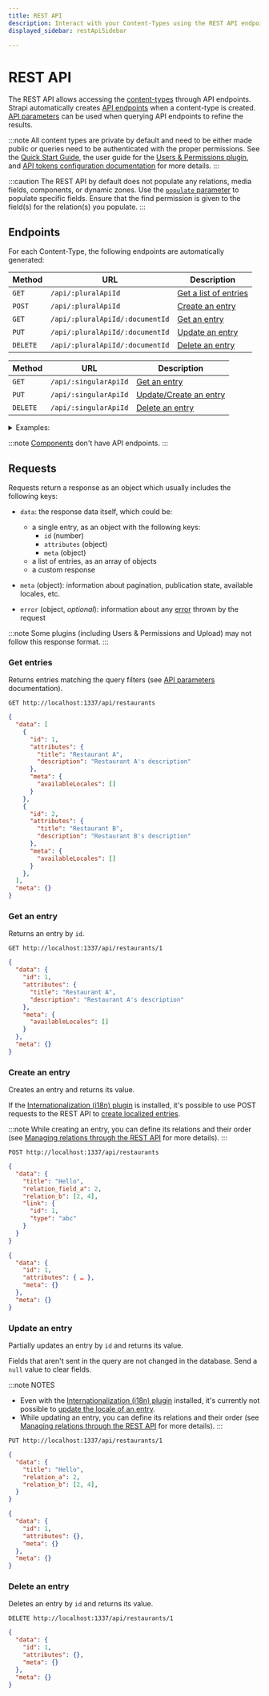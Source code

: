 ```yaml
---
title: REST API
description: Interact with your Content-Types using the REST API endpoints Strapi generates for you.
displayed_sidebar: restApiSidebar

---
```


# REST API

The REST API allows accessing the [content-types](/dev-docs/backend-customization/models) through API endpoints. Strapi automatically creates [API endpoints](#endpoints) when a content-type is created. [API parameters](/dev-docs/api/rest/parameters) can be used when querying API endpoints to refine the results.

:::note
All content types are private by default and need to be either made public or queries need to be authenticated with the proper permissions. See the [Quick Start Guide](/dev-docs/quick-start#step-3-set-roles--permissions), the user guide for the [Users & Permissions plugin](/user-docs/users-roles-permissions/configuring-end-users-roles), and [API tokens configuration documentation](/dev-docs/configurations/api-tokens) for more details.
:::

:::caution
The REST API by default does not populate any relations, media fields, components, or dynamic zones. Use the [`populate` parameter](/dev-docs/api/rest/populate-select) to populate specific fields. Ensure that the find permission is given to the field(s) for the relation(s) you populate.
:::

## Endpoints

For each Content-Type, the following endpoints are automatically generated:

<Tabs groupId="collection-single">

<TabItem value="collection-type" label="Collection type">

| Method   | URL                             | Description                           |
| -------- | ------------------------------- | ------------------------------------- |
| `GET`    | `/api/:pluralApiId`             | [Get a list of entries](#get-entries) |
| `POST`   | `/api/:pluralApiId`             | [Create an entry](#create-an-entry)   |
| `GET`    | `/api/:pluralApiId/:documentId` | [Get an entry](#get-an-entry)         |
| `PUT`    | `/api/:pluralApiId/:documentId` | [Update an entry](#update-an-entry)   |
| `DELETE` | `/api/:pluralApiId/:documentId` | [Delete an entry](#delete-an-entry)   |

</TabItem>

<TabItem value="single-type" label="Single type">

| Method   | URL                   | Description                                |
| -------- | --------------------- | ------------------------------------------ |
| `GET`    | `/api/:singularApiId` | [Get an entry](#get-an-entry)              |
| `PUT`    | `/api/:singularApiId` | [Update/Create an entry](#update-an-entry) |
| `DELETE` | `/api/:singularApiId` | [Delete an entry](#delete-an-entry)        |

</TabItem>

</Tabs>

<details>

<summary>Examples:</summary>

<Tabs groupId="collection-single">

<TabItem value="collection-type" label="Collection type">

`Restaurant` **Content type**

| Method | URL                      | Description               |
| ------ | ------------------------ | ------------------------- |
| GET    | `/api/restaurants`       | Get a list of restaurants |
| POST   | `/api/restaurants`       | Create a restaurant       |
| GET    | `/api/restaurants/:id`   | Get a specific restaurant |
| DELETE | `/api/restaurants/:id`   | Delete a restaurant       |
| PUT    | `/api/restaurants/:id`   | Update a restaurant       |

</TabItem>

<TabItem value="single-type" label="Single type">

`Homepage` **Content type**

| Method | URL             | Description                        |
| ------ | --------------- | ---------------------------------- |
| GET    | `/api/homepage` | Get the homepage content           |
| PUT    | `/api/homepage` | Update/create the homepage content |
| DELETE | `/api/homepage` | Delete the homepage content        |

</TabItem>
</Tabs>
</details>

:::note
[Components](/dev-docs/backend-customization/models#components) don't have API endpoints.
:::

## Requests

Requests return a response as an object which usually includes the following keys:

- `data`: the response data itself, which could be:
  - a single entry, as an object with the following keys:
    - `id` (number)
    - `attributes` (object)
    - `meta` (object)
  - a list of entries, as an array of objects
  - a custom response

- `meta` (object): information about pagination, publication state, available locales, etc.

- `error` (object, _optional_): information about any [error](/dev-docs/error-handling) thrown by the request

:::note
Some plugins (including Users & Permissions and Upload) may not follow this response format.
:::

<SideBySideContainer>

<SideBySideColumn>

### Get entries

Returns entries matching the query filters (see [API parameters](/dev-docs/api/rest/parameters) documentation).

</SideBySideColumn>

<SideBySideColumn>

<ApiCall>

<Request>

`GET http://localhost:1337/api/restaurants`

</Request>

<Response>

```json
{
  "data": [
    {
      "id": 1,
      "attributes": {
        "title": "Restaurant A",
        "description": "Restaurant A's description"
      },
      "meta": {
        "availableLocales": []
      }
    },
    {
      "id": 2,
      "attributes": {
        "title": "Restaurant B",
        "description": "Restaurant B's description"
      },
      "meta": {
        "availableLocales": []
      }
    },
  ],
  "meta": {}
}

```

</Response>

</ApiCall>

</SideBySideColumn>

</SideBySideContainer>

<SideBySideContainer>

<SideBySideColumn>

### Get an entry

Returns an entry by `id`.

</SideBySideColumn>

<SideBySideColumn>

<ApiCall>

<Request title="Example request">

`GET http://localhost:1337/api/restaurants/1`

</Request>

<Response title="Example response">

```json
{
  "data": {
    "id": 1,
    "attributes": {
      "title": "Restaurant A",
      "description": "Restaurant A's description"
    },
    "meta": {
      "availableLocales": []
    }
  },
  "meta": {}
}

```

</Response>

</ApiCall>

</SideBySideColumn>

</SideBySideContainer>

<SideBySideContainer>

<SideBySideColumn>

### Create an entry

Creates an entry and returns its value.

If the [Internationalization (i18n) plugin](/dev-docs/plugins/i18n.md) is installed, it's possible to use POST requests to the REST API to [create localized entries](/dev-docs/plugins/i18n.md#creating-a-new-localized-entry).

:::note
While creating an entry, you can define its relations and their order (see [Managing relations through the REST API](/dev-docs/api/rest/relations.md) for more details).
:::

</SideBySideColumn>

<SideBySideColumn>

<ApiCall>

<Request title="Example request">

`POST http://localhost:1337/api/restaurants`

```json
{
  "data": {
    "title": "Hello",
    "relation_field_a": 2,
    "relation_b": [2, 4],
    "link": {
      "id": 1,
      "type": "abc"
    }
  }
}
```

</Request>

<Response title="Example response">

```json
{
  "data": {
    "id": 1,
    "attributes": { … },
    "meta": {}
  },
  "meta": {}
}
```

</Response>

</ApiCall>

</SideBySideColumn>
</SideBySideContainer>


<SideBySideContainer>

<SideBySideColumn>

### Update an entry

Partially updates an entry by `id` and returns its value.

Fields that aren't sent in the query are not changed in the database. Send a `null` value to clear fields.

:::note NOTES
* Even with the [Internationalization (i18n) plugin](/dev-docs/plugins/i18n) installed, it's currently not possible to [update the locale of an entry](/dev-docs/plugins/i18n#updating-an-entry).
* While updating an entry, you can define its relations and their order (see [Managing relations through the REST API](/dev-docs/api/rest/relations.md) for more details).
:::

</SideBySideColumn>

<SideBySideColumn>

<ApiCall>

<Request title="Example request">

`PUT http://localhost:1337/api/restaurants/1`

```json
{
  "data": {
    "title": "Hello",
    "relation_a": 2,
    "relation_b": [2, 4],
  }
}
```

</Request>

<Response title="Example response">

```json
{
  "data": {
    "id": 1,
    "attributes": {},
    "meta": {}
  },
  "meta": {}
}
```

</Response>

</ApiCall>

</SideBySideColumn>
</SideBySideContainer >

<SideBySideContainer>

<SideBySideColumn>

### Delete an entry

Deletes an entry by `id` and returns its value.
</SideBySideColumn>

<SideBySideColumn>
<ApiCall>

<Request title="Example request">

`DELETE http://localhost:1337/api/restaurants/1`

</Request>

<Response title="Example response">

```json
{
  "data": {
    "id": 1,
    "attributes": {},
    "meta": {}
  },
  "meta": {}
}
```

</Response>

</ApiCall>

</SideBySideColumn>
</SideBySideContainer>
